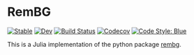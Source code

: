 # RemBG

[![Stable](https://img.shields.io/badge/docs-stable-blue.svg)](https://yezhengkai.github.io/RemBG.jl/stable/)
[![Dev](https://img.shields.io/badge/docs-dev-blue.svg)](https://yezhengkai.github.io/RemBG.jl/dev/)
[![Build Status](https://github.com/yezhengkai/RemBG.jl/actions/workflows/CI.yml/badge.svg)](https://github.com/yezhengkai/RemBG.jl/actions/workflows/CI.yml)
[![Codecov](https://codecov.io/gh/yezhengkai/RemBG.jl/branch/main/graph/badge.svg)](https://codecov.io/gh/yezhengkai/RemBG.jl)
[![Code Style: Blue](https://img.shields.io/badge/code%20style-blue-4495d1.svg)](https://github.com/invenia/BlueStyle)

This is a Julia implementation of the python package [rembg](https://github.com/danielgatis/rembg).
